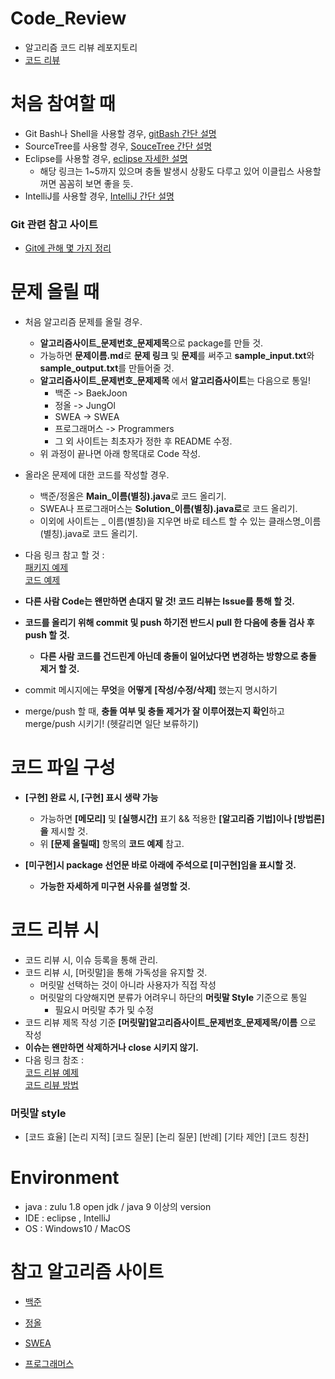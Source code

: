 # Code_Review
- 알고리즘 코드 리뷰 레포지토리
-  [코드 리뷰 ](https://github.com/SSAFY-BUS/code_review/issues)


# 처음 참여할 때
  - Git Bash나 Shell을 사용할 경우, [gitBash 간단 설명](https://gbsb.tistory.com/10)
  - SourceTree를 사용할 경우, [SouceTree 간단 설명](https://m.blog.naver.com/PostView.nhn?blogId=sule47&logNo=221041860776&proxyReferer=https%3A%2F%2Fwww.google.com%2F)
  - Eclipse를 사용할 경우, [eclipse 자세한 설명](https://developer0513.tistory.com/23?category=793605)
    + 해당 링크는 1~5까지 있으며 충돌 발생시 상황도 다루고 있어 이클립스 사용할꺼면 꼼꼼히 보면 좋을 듯.
  - IntelliJ를 사용할 경우, [IntelliJ 간단 설명](https://ddoriya.tistory.com/entry/Intellij-Git-%EC%82%AC%EC%9A%A9%EB%B2%95)

### Git 관련 참고 사이트
  - [Git에 관해 몇 가지 정리](https://39km.tistory.com/category/%EA%B0%9C%EC%9D%B8%20%ED%94%84%EB%A1%9C%EC%A0%9D%ED%8A%B8%20%EC%A7%84%ED%96%89?page=1)


# 문제 올릴 때

- 처음 알고리즘 문제를 올릴 경우. 
  + **알고리즘사이트_문제번호_문제제목**으로 package를 만들 것.
  + 가능하면 **문제이름.md**로 **문제 링크** 및 **문제**를 써주고 **sample_input.txt**와 **sample_output.txt**를 만들어줄 것.   
  + **알고리즘사이트_문제번호_문제제목** 에서 **알고리즘사이트**는 다음으로 통일!   
    + 백준 -> BaekJoon   
    + 정올 -> JungOl   
    + SWEA -> SWEA   
    + 프로그래머스 -> Programmers   
    + 그 외 사이트는 최초자가 정한 후 README 수정.
  + 위 과정이 끝나면 아래 항목대로 Code 작성. 

- 올라온 문제에 대한 코드를 작성할 경우.
    + 백준/정올은 **Main_이름(별칭).java**로 코드 올리기. 
    + SWEA나 프로그래머스는 **Solution_이름(별칭).java로**로 코드 올리기.
    + 이외에 사이트는 _ 이름(별칭)을 지우면 바로 테스트 할 수 있는 클래스명_이름(별칭).java로 코드 올리기.

-  다음 링크 참고 할 것 :    
  [패키지 예제](https://github.com/SSAFY-BUS/code_review/tree/master/src/SWEA_1952_%EC%88%98%EC%98%81%EC%9E%A5)    
  [코드 예제](https://github.com/SSAFY-BUS/code_review/blob/master/src/SWEA_1952_%EC%88%98%EC%98%81%EC%9E%A5/Solution_%EB%B0%95%ED%98%95%EB%AF%BC.java)


- **다른 사람 Code는 왠만하면 손대지 말 것! 코드 리뷰는 Issue를 통해 할 것.**

- **코드를 올리기 위해 commit 및 push 하기전 반드시 pull 한 다음에 충돌 검사 후 push 할 것.**
    + **다른 사람 코드를 건드린게 아닌데 충돌이 일어났다면 변경하는 방향으로 충돌 제거 할 것.**

- commit 메시지에는 **무엇**을 **어떻게** **[작성/수정/삭제]** 했는지 명시하기

- merge/push 할 때, **충돌 여부 및 충돌 제거가 잘 이루어졌는지 확인**하고 merge/push 시키기! (헷갈리면 일단 보류하기)


# 코드 파일 구성
- **[구현] 완료 시, [구현] 표시 생략 가능**

    + 가능하면 **[메모리]** 및 **[실행시간]** 표기 && 적용한 **[알고리즘 기법]이나 [방법론]을** 제시할 것.
    + 위 **[문제 올릴때]** 항목의 **코드 예제** 참고.

- **[미구현]시 package 선언문 바로 아래에 주석으로 [미구현]임을 표시할 것.**
    + **가능한 자세하게 미구현 사유를 설명할 것.**


# 코드 리뷰 시
- 코드 리뷰 시, 이슈 등록을 통해 관리.
- 코드 리뷰 시, [머릿말]을 통해 가독성을 유지할 것.
    + 머릿말 선택하는 것이 아니라 사용자가 직접 작성
    + 머릿말의 다양해지면 분류가 어려우니 하단의 **머릿말 Style** 기준으로 통일
      + 필요시 머릿말 추가 및 수정
- 코드 리뷰 제목 작성 기준 **[머릿말]알고리즘사이트_문제번호_문제제목/이름** 으로 작성
- **이슈는 왠만하면 삭제하거나 close 시키지 않기.**
-  다음 링크 참조 :   
    [코드 리뷰 예제](https://github.com/SSAFY-BUS/code_review/issues)  
    [코드 리뷰 방법](https://github.com/SSAFY-BUS/code_review/blob/master/HowToReview.md)

### 머릿말 style
  - [코드 효율]   [논리 지적]   [코드 질문]  [논리 질문]   [반례]   [기타 제안]  [코드 칭찬]


# Environment
- java : zulu 1.8 open jdk / java 9 이상의 version
- IDE : eclipse , IntelliJ
- OS : Windows10 / MacOS


# 참고 알고리즘 사이트
- [백준](https://www.acmicpc.net/)

- [정올](http://www.jungol.co.kr/)

- [SWEA](https://swexpertacademy.com/main/main.do)

- [프로그래머스](https://programmers.co.kr/)

